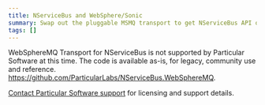 ```yaml
---
title: NServiceBus and WebSphere/Sonic
summary: Swap out the pluggable MSMQ transport to get NServiceBus API on top of WebSphere and Sonic.
tags: []
---
```



WebSphereMQ Transport for NServiceBus is not supported by Particular Software at this time. The code is available as-is, for legacy, community use and reference. https://github.com/ParticularLabs/NServiceBus.WebSphereMQ.

[Contact Particular Software support](http://particular.net/ContactUs) for licensing and support details.